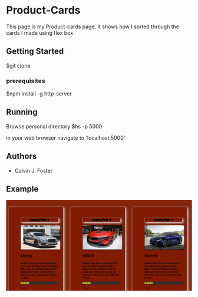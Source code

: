 # Product-Cards
This page is my Product-cards page. It shows how I sorted through the cards I made using flex box

## Getting Started
$git clone

### prerequisites
$npm install -g http-server

## Running 
Browse personal directory
$hs -p 5000

in your web browser navigate to 'localhost:5000'

## Authors
- Calvin J. Foster

## Example 
![Alt Text](https://raw.githubusercontent.com/CalvinDaMogul/Product-Cards/master/ProductCard.JPG)